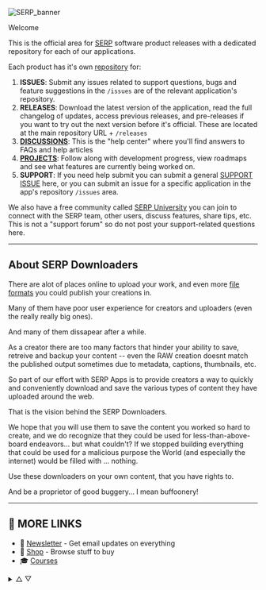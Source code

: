 ![SERP_banner](https://github.com/user-attachments/assets/6da22887-0c34-4e61-aaa7-9624b6319412)

Welcome

This is the official area for [SERP](https://serp.co/) software product releases with a dedicated repository for each of our applications.

Each product has it's own [repository](https://github.com/orgs/serpapps/repositories) for:

1. **ISSUES**: Submit any issues related to support questions, bugs and feature suggestions in the `/issues` are of the relevant application's repository.
2. **RELEASES**: Download the latest version of the application, read the full changelog of updates, access previous releases, and pre-releases if you want to try out the next version before it's official. These are located at the main repository URL + `/releases`
3. [**DISCUSSIONS**](https://github.com/orgs/serpapps/discussions): This is the "help center" where you'll find answers to FAQs and help articles
4. [**PROJECTS**](https://github.com/orgs/serpapps/projects): Follow along with development progress, view roadmaps and see what features are currently being worked on.
5. **SUPPORT**: If you need help submit you can submit a general [SUPPORT ISSUE](https://github.com/serpapps/support/issues) here, or you can submit an issue for a specific application in the app's repository `/issues` area.

We also have a free community called [SERP University](https://serp.ly/@serp/community) you can join to connect with the SERP team, other users, discuss features, share tips, etc. This is not a "support forum" so do not post your support-related questions here.

---

## About SERP Downloaders

There are alot of places online to upload your work, and even more [file formats](https://serptools.github.io/files/) you could publish your creations in.

Many of them have poor user experience for creators and uploaders (even the really really big ones). 

And many of them dissapear after a while. 

As a creator there are too many factors that hinder your ability to save, retreive and backup your content -- even the RAW creation doesnt match the published output sometimes due to metadata, captions, thumbnails, etc.

So part of our effort with SERP Apps is to provide creators a way to quickly and conveniently download and save the various types of content they have uploaded around the web.

That is the vision behind the SERP Downloaders.

We hope that you will use them to save the content you worked so hard to create, and we do recognize that they could be used for less-than-above-board endeavors... but what couldn't? If we stopped building everything that could be used for a malicious purpose the World (and especially the internet) would be filled with ... nothing.

Use these downloaders on your own content, that you have rights to. 

And be a proprietor of good  buggery... I mean buffoonery!

---

## 🔗 MORE LINKS

- 💌 [Newsletter](https://serp.ly/@serp/email) - Get email updates on everything
- 🛒 [Shop](https://serp.ly/@serp/stuff) - Browse stuff to buy
- 🎓 [Courses](https://serp.ly/@serp/courses)


<details>
  <summary>△ ▽</summary>
  
- [SERP XXX](https://github.com/serpxxx)

  ## 🤖 APPS

<details>

<summary>Downloaders</summary>

- [123movies-downloader](https://github.com/serpapps/123movies-downloader)
- [123rf-downloader](https://github.com/serpapps/123rf-downloader)
- [adobe-stock-downloader](https://github.com/serpapps/adobe-stock-downloader)
- [alamy-downloader](https://github.com/serpapps/alamy-downloader)
- [amazon-video-downloader](https://github.com/serpapps/amazon-video-downloader)
- [beeg-video-downloader](https://github.com/serpapps/beeg-video-downloader)
- [bilibili-downloader](https://github.com/serpapps/bilibili-downloader)
- [bongacams-downloader](https://github.com/serpapps/bongacams-downloader)
- [camsoda-downloader](https://github.com/serpapps/camsoda-downloader)
- [canva-downloader](https://github.com/serpapps/canva-downloader)
- [chaturbate-downloader](https://github.com/serpapps/chaturbate-downloader)
- [circle-downloader](https://github.com/serpapps/circle-downloader)
- [clientclub-downloader](https://github.com/serpapps/clientclub-downloader)
- [coursera-downloader](https://github.com/serpapps/coursera-downloader)
- [creative-market-downloader](https://github.com/serpapps/creative-market-downloader)
- [dailymotion-downloader](https://github.com/serpapps/dailymotion-downloader)
- [depositphotos-downloader](https://github.com/serpapps/depositphotos-downloader)
- [deviantart-downloader](https://github.com/serpapps/deviantart-downloader)
- [dreamstime-downloader](https://github.com/serpapps/dreamstime-downloader)
- [eporner-downloader](https://github.com/serpapps/eporner-downloader)
- [erome-downloader](https://github.com/serpapps/erome-downloader)
- [erothots-downloader](https://github.com/serpapps/erothots-downloader)
- [facebook-video-downloader](https://github.com/serpapps/facebook-video-downloader)
- [flickr-downloader](https://github.com/serpapps/flickr-downloader)
- [freepik-downloader](https://github.com/serpapps/freepik-downloader)
- [getty-images-downloader](https://github.com/serpapps/getty-images-downloader)
- [giphy-downloader](https://github.com/serpapps/giphy-downloader)
- [gohighlevel-downloader](https://github.com/serpapps/gohighlevel-downloader)
- [gokollab-downloader](https://github.com/serpapps/gokollab-downloader)
- [hulu-downloader](https://github.com/serpapps/hulu-downloader)
- [instagram-downloader](https://github.com/serpapps/instagram-downloader)
- [internet-archive-downloader](https://github.com/serpapps/internet-archive-downloader)
- [istock-downloader](https://github.com/serpapps/istock-downloader)
- [kajabi-video-downloader](https://github.com/serpapps/kajabi-video-downloader)
- [khan-academy-downloader](https://github.com/serpapps/khan-academy-downloader)
- [kick-clip-downloader](https://github.com/serpapps/kick-clip-downloader)
- [learndash-downloader](https://github.com/serpapps/learndash-downloader)
- [learnworlds-downloader](https://github.com/serpapps/learnworlds-downloader)
- [linkedin-learning-downloader](https://github.com/serpapps/linkedin-learning-downloader)
- [livejasmin-downloader](https://github.com/serpapps/livejasmin-downloader)
- [loom-video-downloader](https://github.com/serpapps/loom-video-downloader)
- [m3u8-downloader](https://github.com/serpapps/m3u8-downloader)
- [moodle-downloader](https://github.com/serpapps/moodle-downloader)
- [myfreecams-downloader](https://github.com/serpapps/myfreecams-downloader)
- [netflix-downloader](https://github.com/serpapps/netflix-downloader)
- [nicovideo-downloader](https://github.com/serpapps/nicovideo-downloader)
- [onlyfans-downloader](https://github.com/serpapps/onlyfans-downloader)
- [patreon-downloader](https://github.com/serpapps/patreon-downloader)
- [pdf-downloader](https://github.com/serpapps/pdf-downloader)
- [pexels-video-downloader](https://github.com/serpapps/pexels-video-downloader)
- [pinterest-downloader](https://github.com/serpapps/pinterest-downloader)
- [pixabay-downloader](https://github.com/serpapps/pixabay-downloader)
- [podia-downloader](https://github.com/serpapps/podia-downloader)
- [pornhub-video-downloader](https://github.com/serpapps/pornhub-video-downloader)
- [rawpixel-downloader](https://github.com/serpapps/rawpixel-downloader)
- [redgifs-downloader](https://github.com/serpapps/redgifs-downloader)
- [redtube-video-downloader](https://github.com/serpapps/redtube-video-downloader)
- [scribd-downloader](https://github.com/serpapps/scribd-downloader)
- [shutterstock-downloader](https://github.com/serpapps/shutterstock-downloader)
- [skillshare-downloader](https://github.com/serpapps/skillshare-downloader)
- [skool-downloader](https://github.com/serpapps/skool-downloader)
- [snapchat-video-downloader](https://github.com/serpapps/snapchat-video-downloader)
- [soundcloud-downloader](https://github.com/serpapps/soundcloud-downloader)
- [soundgasm-downloader](https://github.com/serpapps/soundgasm-downloader)
- [sprout-video-downloader](https://github.com/serpapps/sprout-video-downloader)
- [stocksy-downloader](https://github.com/serpapps/stocksy-downloader)
- [stockvault-downloader](https://github.com/serpapps/stockvault-downloader)
- [storyblocks-downloader](https://github.com/serpapps/storyblocks-downloader)
- [stream-downloader](https://github.com/serpapps/stream-downloader)
- [stripchat-video-downloader](https://github.com/serpapps/stripchat-video-downloader)
- [teachable-video-downloader](https://github.com/serpapps/teachable-video-downloader)
- [telegram-video-downloader](https://github.com/serpapps/telegram-video-downloader)
- [terabox-downloader](https://github.com/serpapps/terabox-downloader)
- [thinkific-downloader](https://github.com/serpapps/thinkific-downloader)
- [thumbnail-downloader](https://github.com/serpapps/thumbnail-downloader)
- [tiktok-video-downloader](https://github.com/serpapps/tiktok-video-downloader)
- [tnaflix-video-downloader](https://github.com/serpapps/tnaflix-video-downloader)
- [tubi-downloader](https://github.com/serpapps/tubi-downloader)
- [tumblr-video-downloader](https://github.com/serpapps/tumblr-video-downloader)
- [twitch-video-downloader](https://github.com/serpapps/twitch-video-downloader)
- [twitter-video-downloader](https://github.com/serpapps/twitter-video-downloader)
- [udemy-video-downloader](https://github.com/serpapps/udemy-video-downloader)
- [unsplash-downloader](https://github.com/serpapps/unsplash-downloader)
- [vectorstock-downloader](https://github.com/serpapps/vectorstock-downloader)
- [vimeo-video-downloader](https://github.com/serpapps/vimeo-video-downloader)
- [vk-video-downloader](https://github.com/serpapps/vk-video-downloader)
- [whop-video-downloader](https://github.com/serpapps/whop-video-downloader)
- [wistia-video-downloader](https://github.com/serpapps/wistia-video-downloader)
- [xhamster-video-downloader](https://github.com/serpapps/xhamster-video-downloader)
- [xnxx-video-downloader](https://github.com/serpapps/xnxx-video-downloader)
- [xvideos-video-downloader](https://github.com/serpapps/xvideos-video-downloader)
- [youporn-video-downloader](https://github.com/serpapps/youporn-video-downloader)
- [youtube-downloader](https://github.com/serpapps/youtube-downloader)



</details>


<details>

<summary>AI Apps</summary>

- [ai-voice-cloner](https://github.com/serpapps/ai-voice-cloner)


</details>

</details>

